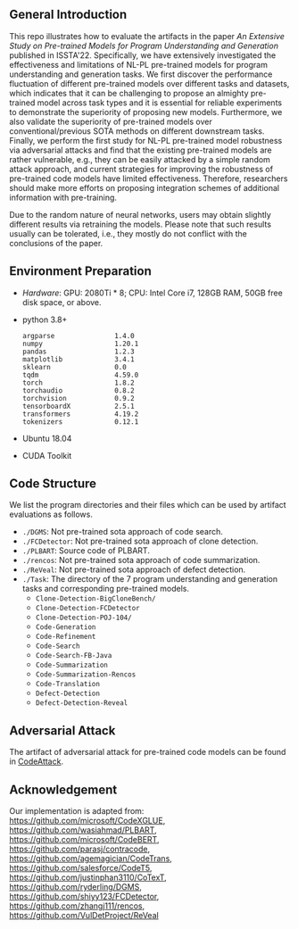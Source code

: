 ## General Introduction
This repo illustrates how to evaluate the artifacts in the paper *An Extensive Study on Pre-trained Models for Program Understanding and Generation* published in ISSTA'22. Specifically, we have extensively investigated the effectiveness and limitations of NL-PL pre-trained models for program understanding and generation tasks. We first discover the performance fluctuation of different pre-trained models over different tasks and datasets, which indicates that it can be challenging to propose an almighty pre-trained model across task types and it is essential for reliable experiments to demonstrate the superiority of proposing new models. Furthermore, we also validate the superiority of pre-trained models over conventional/previous SOTA methods on different downstream tasks. Finally, we perform the first study for NL-PL pre-trained model robustness via adversarial attacks and find that the existing pre-trained models are rather vulnerable, e.g., they can be easily attacked by a simple random attack approach, and current strategies for improving the robustness of pre-trained code models have limited effectiveness. Therefore, researchers should make more efforts on proposing integration schemes of additional information with pre-training.

Due to the random nature of neural networks, users may obtain slightly different results via retraining the models. Please note that such results usually can be tolerated, i.e., they mostly do not conflict with the conclusions of the paper.

## Environment Preparation

- *Hardware*: GPU: 2080Ti * 8; CPU: Intel Core i7, 128GB RAM, 50GB free disk space, or above. 

- python 3.8+
    ```
    argparse               1.4.0
    numpy                  1.20.1
    pandas                 1.2.3
    matplotlib             3.4.1
    sklearn                0.0
    tqdm                   4.59.0
    torch                  1.8.2
    torchaudio             0.8.2
    torchvision            0.9.2
    tensorboardX           2.5.1
    transformers           4.19.2
    tokenizers             0.12.1
    ```
- Ubuntu 18.04
- CUDA Toolkit

## Code Structure

We list the program directories and their files which can be used by artifact evaluations as follows.

- `./DGMS`: Not pre-trained sota approach of code search.
- `./FCDetector`: Not pre-trained sota approach of clone detection.
- `./PLBART`: Source code of PLBART.
- `./rencos`: Not pre-trained sota approach of code summarization.
- `./ReVeal`: Not pre-trained sota approach of defect detection.
- `./Task`: The directory of the 7 program understanding and generation tasks and corresponding pre-trained models. 
    - `Clone-Detection-BigCloneBench/`
    - `Clone-Detection-FCDetector`
    - `Clone-Detection-POJ-104/`
    - `Code-Generation`
    - `Code-Refinement`
    - `Code-Search`
    - `Code-Search-FB-Java`
    - `Code-Summarization`
    - `Code-Summarization-Rencos`
    - `Code-Translation`
    - `Defect-Detection`
    - `Defect-Detection-Reveal`

## Adversarial Attack
The artifact of adversarial attack for pre-trained code models can be found in [CodeAttack](https://github.com/ZZR0/CodeAttack).

## Acknowledgement
Our implementation is adapted from: https://github.com/microsoft/CodeXGLUE, https://github.com/wasiahmad/PLBART, https://github.com/microsoft/CodeBERT, https://github.com/parasj/contracode, https://github.com/agemagician/CodeTrans, https://github.com/salesforce/CodeT5, https://github.com/justinphan3110/CoTexT, https://github.com/ryderling/DGMS, https://github.com/shiyy123/FCDetector, https://github.com/zhangj111/rencos, https://github.com/VulDetProject/ReVeal
